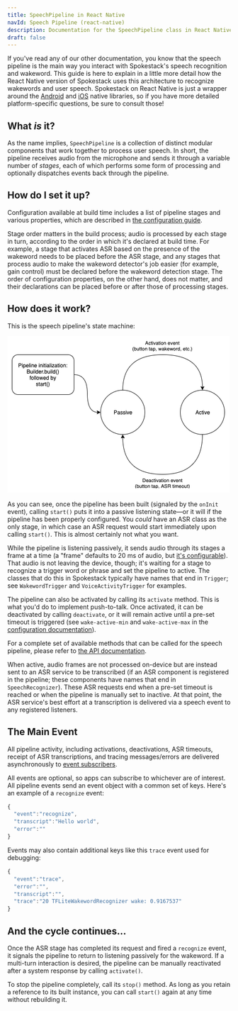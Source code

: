 ```yaml
---
title: SpeechPipeline in React Native
navId: Speech Pipeline (react-native)
description: Documentation for the SpeechPipeline class in React Native
draft: false
---
```


If you've read any of our other documentation, you know that the speech pipeline is the main way you interact with Spokestack's speech recognition and wakeword. This guide is here to explain in a little more detail how the React Native version of Spokestack uses this architecture to recognize wakewords and user speech. Spokestack on React Native is just a wrapper around the [Android](/docs/Android/speech-pipeline) and [iOS](/docs/iOS/speech-pipeline) native libraries, so if you have more detailed platform-specific questions, be sure to consult those!

## What _is_ it?

As the name implies, `SpeechPipeline` is a collection of distinct modular components that work together to process user speech. In short, the pipeline receives audio from the microphone and sends it through a variable number of _stages_, each of which performs some form of processing and optionally dispatches events back through the pipeline.

## How do I set it up?

Configuration available at build time includes a list of pipeline stages and various properties, which are described in [the configuration guide](/docs/Concepts/pipeline-configuration).

Stage order matters in the build process; audio is processed by each stage in turn, according to the order in which it's declared at build time. For example, a stage that activates ASR based on the presence of the wakeword needs to be placed before the ASR stage, and any stages that process audio to make the wakeword detector's job easier (for example, gain control) must be declared before the wakeword detection stage. The order of configuration properties, on the other hand, does not matter, and their declarations can be placed before or after those of processing stages.

## How does it work?

This is the speech pipeline's state machine:

![speech pipeline](images/speech_pipeline.png 'speech pipeline')

As you can see, once the pipeline has been built (signaled by the `onInit` event), calling `start()` puts it into a passive listening state—or it will if the pipeline has been properly configured. You _could_ have an ASR class as the only stage, in which case an ASR request would start immediately upon calling `start()`. This is almost certainly not what you want.

While the pipeline is listening passively, it sends audio through its stages a frame at a time (a "frame" defaults to 20 ms of audio, but [it's configurable](/docs/Concepts/pipeline-configuration#runtime-tunable-parameters)). That audio is not leaving the device, though; it's waiting for a stage to recognize a trigger word or phrase and set the pipeline to active. The classes that do this in Spokestack typically have names that end in `Trigger`; see `WakewordTrigger` and `VoiceActivityTrigger` for examples.

The pipeline can also be activated by calling its `activate` method. This is what you'd do to implement push-to-talk. Once activated, it can be deactivated by calling `deactivate`, or it will remain active until a pre-set timeout is triggered (see `wake-active-min` and `wake-active-max` in the [configuration documentation](/docs/Concepts/pipeline-configuration#runtime-tunable-parameters)).

For a complete set of available methods that can be called for the speech pipeline, please refer to [the API documentation](https://github.com/spokestack/react-native-spokestack#methods).

When active, audio frames are not processed on-device but are instead sent to an ASR service to be transcribed (if an ASR component is registered in the pipeline; these components have names that end in `SpeechRecognizer`). These ASR requests end when a pre-set timeout is reached or when the pipeline is manually set to inactive. At that point, the ASR service's best effort at a transcription is delivered via a speech event to any registered listeners.

## The Main Event

All pipeline activity, including activations, deactivations, ASR timeouts, receipt of ASR transcriptions, and tracing messages/errors are delivered asynchronously to [event subscribers](https://github.com/spokestack/react-native-spokestack#events).

All events are optional, so apps can subscribe to whichever are of interest. All pipeline events send an event object with a common set of keys. Here's an example of a `recognize` event:

```javascript
{
  "event":"recognize",
  "transcript":"Hello world",
  "error":""
}
```

Events may also contain additional keys like this `trace` event used for debugging:

```javascript
{
  "event":"trace",
  "error":"",
  "transcript":"",
  "trace":"20 TFLiteWakewordRecognizer wake: 0.9167537"
}
```

## And the cycle continues...

Once the ASR stage has completed its request and fired a `recognize` event, it signals the pipeline to return to listening passively for the wakeword. If a multi-turn interaction is desired, the pipeline can be manually reactivated after a system response by calling `activate()`.

To stop the pipeline completely, call its `stop()` method. As long as you retain a reference to its built instance, you can call `start()` again at any time without rebuilding it.

